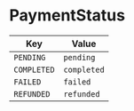 # PaymentStatus

| Key | Value |
|-----|--------|
| `PENDING` | `pending` |
| `COMPLETED` | `completed` |
| `FAILED` | `failed` |
| `REFUNDED` | `refunded` |
